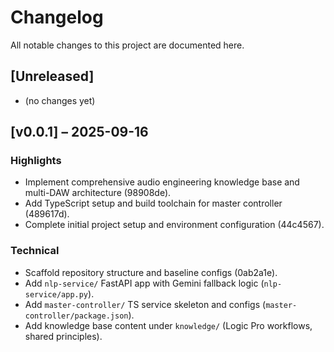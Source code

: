 # Changelog

All notable changes to this project are documented here.

## [Unreleased]
- (no changes yet)

## [v0.0.1] – 2025-09-16

### Highlights
- Implement comprehensive audio engineering knowledge base and multi-DAW architecture (98908de).
- Add TypeScript setup and build toolchain for master controller (489617d).
- Complete initial project setup and environment configuration (44c4567).

### Technical
- Scaffold repository structure and baseline configs (0ab2a1e).
- Add `nlp-service/` FastAPI app with Gemini fallback logic (`nlp-service/app.py`).
- Add `master-controller/` TS service skeleton and configs (`master-controller/package.json`).
- Add knowledge base content under `knowledge/` (Logic Pro workflows, shared principles).
